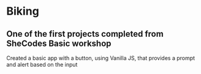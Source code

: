 # Biking
## One of the first projects completed from SheCodes Basic workshop
Created a basic app with a button, using Vanilla JS, that provides a prompt and alert based on the input 
